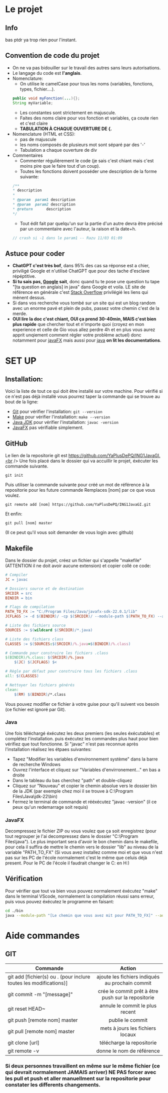 <!--








 /!\ Faire Ctrl-Maj-V /!\ 
 
 
 
 
 
 
 
 
 
 
 -->
# Le projet

## Info
bas ptdr ya trop rien pour l'instant.

## Convention de code du projet

* On ne va pas bidouiller sur le travail des autres sans leurs autorisations.
* Le langage du code est **l'anglais**.
* Nomenclature:
    * On utilise le camelCase pour tous les noms (variables, fonctions, types, fichier....).
    ```java
    public void myFonction(...){}; 
    String myVariable;
    ```
    * Les constantes sont strictement en majuscule.
    * Faites des noms claire pour vos fonction et variables, ça coute rien et c'est claire
    * **TABULATION À CHAQUE OUVERTURE DE {.**
* Nomenclature (HTML et CSS):
    * pas de majuscule
    * les noms composés de plusieurs mot sont séparé par des '-'
    * Tabulation a chaque ouverture de div
* Commentaires
    * Commenter régulièrement le code (je sais c'est chiant mais c'est moins pire que le faire tout d'un coup).
    * Toutes les fonctions doivent posséder une description de la forme suivante:
    ```java
    /**
    * description
    *
    * @param  param1 description
    * @param  param2 description
    * @return      description
    */
    ```
    * Tout édit fait par quelqu'un sur la partie d'un autre devra être précisé par un commentaire avec l'auteur, la raison et la date+h.
    ```java
    // crash si -1 dans le param1 -- Razu 11/03 01:09
    ```
## Astuce pour coder
* **ChatGPT c'est très bof**, dans 95% des cas sa réponse est a chier, priviligé Google et n'utilisé ChatGPT que pour des tache d'esclave répéptitive.
* **Si tu sais pas, [Google](https://www.google.com/) sait**, donc quand tu te pose une question tu tape "[ta question en anglais] in java" dans Google et voila. LE site de référence en générale c'est [Stack Overflow](https://stackoverflow.com/) privilégié les liens qui mènent dessus.
* Si dans vos recherche vous tombé sur un site qui est un blog random avec un enorme pavé et plein de pubs, passez votre chemin c'est de la merde.
* **OUI lire la doc c'est chiant, OUI ça prend 30-40min, MAIS c'est bien plus rapide** que chercher tout et n'importe quoi (croyez en mon experience et celle de Gio vous allez perdre 4h et en plus vous aurez apprit unqiement comment régler votre problème actuel) donc notamment pour [javaFX](https://openjfx.io/openjfx-docs/) mais aussi pour [java](https://dev.java/learn/) **on lit les documentations**.

# SET UP
## Installation:
Voici la liste de tout ce qui doit être installé sur votre machine. Pour vérifié si ce n'est pas déjà installé vous pourrez taper la commande qui se trouve au bout de la ligne:
* [Git](https://github.com/git-for-windows/git/releases/download/v2.45.0.windows.1/Git-2.45.0-64-bit.exe) pour vérifier l'installation: ``` git --version ```
* [Make](https://gnuwin32.sourceforge.net/downlinks/make.php) pour vérifier l'installation: ``` make --version ```
* [Java JDK](https://download.oracle.com/java/22/latest/jdk-22_windows-x64_bin.exe) pour vérifier l'installation: ``` javac -version ```
* [JavaFX](https://download2.gluonhq.com/openjfx/22.0.1/openjfx-22.0.1_windows-x64_bin-sdk.zip) pas vérifiable simplement.

## GitHub
Le lien de la repositorie git est https://github.com/YaPlusDePQ/ING1JavaGI.<br />
Une fois placé dans le dossier qui va accuillir le projet, éxécuter les commande suivante.
```
git init
```
Puis utiliser la commande suivante pour créé un mot de référence à la repositorie pour les future commande Remplaces [nom] par ce que vous voulez.
```
git remote add [nom] https://github.com/YaPlusDePQ/ING1JavaGI.git
```
Et enfin:
```
git pull [nom] master
```
(Il ce peut qu'il vous soit demander de vous login avec github)

## Makefile
Dans le dossier du projet, créez un fichier qui s'appelle "makefile" (ATTENTION il ne doit avoir aucune extension) et copier collé ce code:
```makefile
# Compiler
JC = javac

# Dossiers source et de destination
SRCDIR = src
BINDIR = bin

# Flags de compilation
PATH_TO_FX := "C:/Program Files/Java/javafx-sdk-22.0.1/lib"
JCFLAGS := -d $(BINDIR)/ -cp $(SRCDIR)/ --module-path $(PATH_TO_FX) --add-modules javafx.controls,javafx.fxml

# Liste des fichiers source
SOURCES := $(wildcard $(SRCDIR)/*.java)

# Liste des fichiers class
CLASSES := $(SOURCES:$(SRCDIR)/%.java=$(BINDIR)/%.class)

# Commande pour construire les fichiers .class
$(BINDIR)/%.class: $(SRCDIR)/%.java
	$(JC) $(JCFLAGS) $<

# Règle par défaut pour construire tous les fichiers .class
all: $(CLASSES)

# Nettoyer les fichiers générés
clean:
	$(RM) $(BINDIR)/*.class
```
Vous pouvez modifier ce fichier à votre guise pour qu'il suivent vos besoin (ce fichier est ignoré par Git).

### Java
Une fois téléchargé éxécutez les deux premiers (les seules éxécutables) et complétez l'installation.
puis éxécutez les commandes plus haut pour bien vérifiez que tout fonctionne. Si "javac" n'est pas reconnue après l'installation réalisez les étpaes suivantes:
* Tapez "Modifier les variables d'environnement système" dans la barre de recherche Windows
* Ouvrez l'interface et cliquez sur "Variables d'envirronement..." en bas a droite
* Dans le tableau du bas cherchez "path" et double-cliquez
* Cliquez sur "Nouveau" et copier le chemin absolue vers le dossier bin de la JDK (par exemple chez moi il se trouve à C:\Program Files\Java\jdk-22\bin)
* Fermez le terminal de commande et rééxécutez "javac -version" (il ce peux qu'un redemarrage soit requis)

### JavaFX
Decompressez le fichier ZIP ou vous voulez que ça soit enregistrez (pour tout regrouper je l'ai decompressez dans le dossier "C:\Program Files\java"). Le plus important sera d'avoir le bon chemin dans le makefile, pour cela il suffira de mettre le chemin vers le dossier "lib" au niveau de la variable "PATH_TO_FX" (Si vous avez installez comme moi et que vous n'est pas sur les PC de l'école normalement c'est le même que celuis déjà present. Pour le PC de l'école il faudrait changer le C: en H:)


## Vérification
Pour vérifier que tout va bien vous pouvez normalement éxécutez "make" dans le terminal VScode, normalement la compilation réussi sans erreur, puis vous pouvez éxécutez le programme en faisant:
```sh
cd ./bin
java --module-path "[Le chemin que vous avez mit pour PATH_TO_FX]" --add-modules javafx.controls,javafx.fxml HelloFX
```

# Aide commandes

## GIT 
| Commande  | Action |
| ------------- |:-------------:|
| git add [fichier(s) ou . (pour inclure toutes les modifications)] |ajoute les fichiers indiqués au prochain commit |
| git commit -m "[message]" | crée le commit prêt à être push sur la repositorie |
| git reset HEAD~ | annule le commit le plus recent |
| git push [remote nom] master | publie le commit |
| git pull [remote nom] master | mets à jours les fichiers locaux |
| git clone [url] | télécharge la repositorie |
| git remote -v | donne le nom de référence |

### Si deux personnes travaillent en même sur le même fichier (ce qui devrait normalement JAMAIS arriver) **NE PAS** forcer avec les pull et push et aller manuellment sur la repositorie pour constater les differents changements. 
